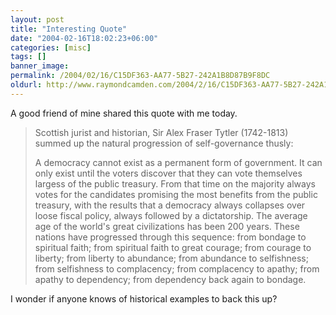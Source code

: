 ```yaml
---
layout: post
title: "Interesting Quote"
date: "2004-02-16T18:02:23+06:00"
categories: [misc]
tags: []
banner_image: 
permalink: /2004/02/16/C15DF363-AA77-5B27-242A1B8D87B9F8DC
oldurl: http://www.raymondcamden.com/2004/2/16/C15DF363-AA77-5B27-242A1B8D87B9F8DC
---
```


A good friend of mine shared this quote with me today.

<blockquote>
Scottish jurist and historian, Sir Alex Fraser Tytler (1742-1813) summed up the natural progression of self-governance thusly:

  A democracy cannot exist as a permanent form of government. It can only exist until the voters discover that they can vote themselves largess of the public treasury. From that time on the majority always votes for the candidates promising the most benefits from the public treasury, with the results that a democracy always collapses over loose fiscal policy, always followed by a dictatorship. The average age of the world's great civilizations has been 200 years. These nations have progressed through this
sequence: from bondage to spiritual faith; from spiritual faith to great courage; from courage to liberty; from liberty to abundance; from abundance to selfishness; from selfishness to complacency; from complacency to apathy; from apathy to dependency; from dependency back again to bondage.
</blockquote>

I wonder if anyone knows of historical examples to back this up?